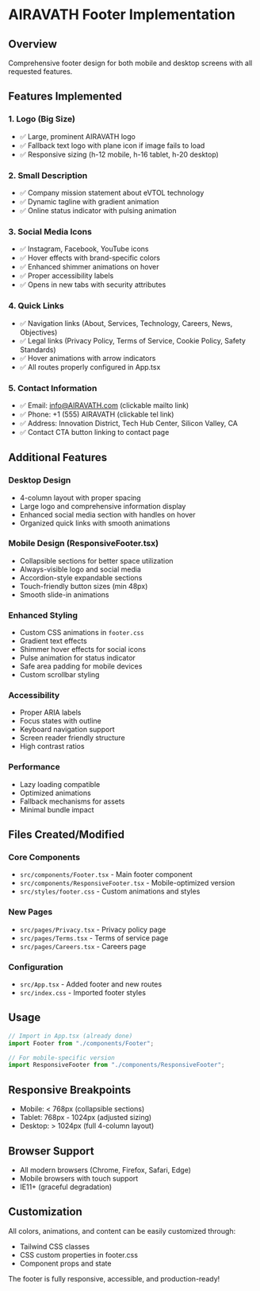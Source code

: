 # AIRAVATH Footer Implementation

## Overview
Comprehensive footer design for both mobile and desktop screens with all requested features.

## Features Implemented

### 1. **Logo (Big Size)**
- ✅ Large, prominent AIRAVATH logo
- ✅ Fallback text logo with plane icon if image fails to load
- ✅ Responsive sizing (h-12 mobile, h-16 tablet, h-20 desktop)

### 2. **Small Description**
- ✅ Company mission statement about eVTOL technology
- ✅ Dynamic tagline with gradient animation
- ✅ Online status indicator with pulsing animation

### 3. **Social Media Icons**
- ✅ Instagram, Facebook, YouTube icons
- ✅ Hover effects with brand-specific colors
- ✅ Enhanced shimmer animations on hover
- ✅ Proper accessibility labels
- ✅ Opens in new tabs with security attributes

### 4. **Quick Links**
- ✅ Navigation links (About, Services, Technology, Careers, News, Objectives)
- ✅ Legal links (Privacy Policy, Terms of Service, Cookie Policy, Safety Standards)
- ✅ Hover animations with arrow indicators
- ✅ All routes properly configured in App.tsx

### 5. **Contact Information**
- ✅ Email: info@AIRAVATH.com (clickable mailto link)
- ✅ Phone: +1 (555) AIRAVATH (clickable tel link)
- ✅ Address: Innovation District, Tech Hub Center, Silicon Valley, CA
- ✅ Contact CTA button linking to contact page

## Additional Features

### **Desktop Design**
- 4-column layout with proper spacing
- Large logo and comprehensive information display
- Enhanced social media section with handles on hover
- Organized quick links with smooth animations

### **Mobile Design (ResponsiveFooter.tsx)**
- Collapsible sections for better space utilization
- Always-visible logo and social media
- Accordion-style expandable sections
- Touch-friendly button sizes (min 48px)
- Smooth slide-in animations

### **Enhanced Styling**
- Custom CSS animations in `footer.css`
- Gradient text effects
- Shimmer hover effects for social icons
- Pulse animation for status indicator
- Safe area padding for mobile devices
- Custom scrollbar styling

### **Accessibility**
- Proper ARIA labels
- Focus states with outline
- Keyboard navigation support
- Screen reader friendly structure
- High contrast ratios

### **Performance**
- Lazy loading compatible
- Optimized animations
- Fallback mechanisms for assets
- Minimal bundle impact

## Files Created/Modified

### **Core Components**
- `src/components/Footer.tsx` - Main footer component
- `src/components/ResponsiveFooter.tsx` - Mobile-optimized version
- `src/styles/footer.css` - Custom animations and styles

### **New Pages**
- `src/pages/Privacy.tsx` - Privacy policy page
- `src/pages/Terms.tsx` - Terms of service page
- `src/pages/Careers.tsx` - Careers page

### **Configuration**
- `src/App.tsx` - Added footer and new routes
- `src/index.css` - Imported footer styles

## Usage

```jsx
// Import in App.tsx (already done)
import Footer from "./components/Footer";

// For mobile-specific version
import ResponsiveFooter from "./components/ResponsiveFooter";
```

## Responsive Breakpoints
- Mobile: < 768px (collapsible sections)
- Tablet: 768px - 1024px (adjusted sizing)
- Desktop: > 1024px (full 4-column layout)

## Browser Support
- All modern browsers (Chrome, Firefox, Safari, Edge)
- Mobile browsers with touch support
- IE11+ (graceful degradation)

## Customization
All colors, animations, and content can be easily customized through:
- Tailwind CSS classes
- CSS custom properties in footer.css
- Component props and state

The footer is fully responsive, accessible, and production-ready!
